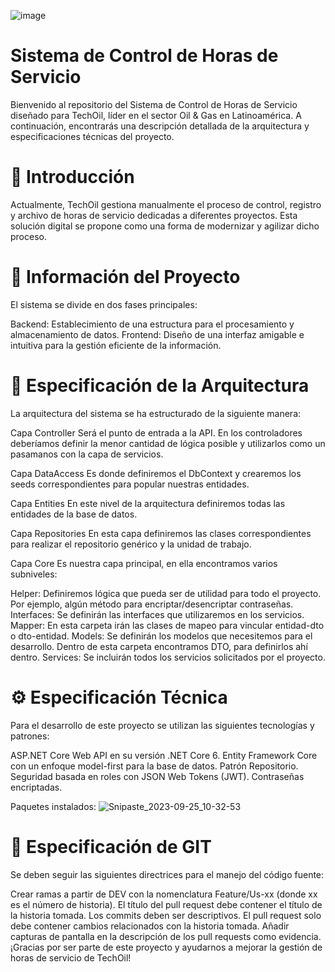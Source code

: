 ![image](https://github.com/FranciscoAndreoli/alkemyumsa/assets/72111673/ed6ae537-4299-4745-9ed5-2685d5e68748)

# Sistema de Control de Horas de Servicio
Bienvenido al repositorio del Sistema de Control de Horas de Servicio diseñado para TechOil, líder en el sector Oil & Gas en Latinoamérica. A continuación, encontrarás una descripción detallada de la arquitectura y especificaciones técnicas del proyecto.

# 📌 Introducción
Actualmente, TechOil gestiona manualmente el proceso de control, registro y archivo de horas de servicio dedicadas a diferentes proyectos. Esta solución digital se propone como una forma de modernizar y agilizar dicho proceso.

# 📝 Información del Proyecto
El sistema se divide en dos fases principales:

Backend: Establecimiento de una estructura para el procesamiento y almacenamiento de datos.
Frontend: Diseño de una interfaz amigable e intuitiva para la gestión eficiente de la información.

# 🧱 Especificación de la Arquitectura
La arquitectura del sistema se ha estructurado de la siguiente manera:

Capa Controller
Será el punto de entrada a la API. En los controladores deberíamos definir la menor cantidad de lógica posible y utilizarlos como un pasamanos con la capa de servicios.

Capa DataAccess
Es donde definiremos el DbContext y crearemos los seeds correspondientes para popular nuestras entidades.

Capa Entities
En este nivel de la arquitectura definiremos todas las entidades de la base de datos.

Capa Repositories
En esta capa definiremos las clases correspondientes para realizar el repositorio genérico y la unidad de trabajo.

Capa Core
Es nuestra capa principal, en ella encontramos varios subniveles:

Helper: Definiremos lógica que pueda ser de utilidad para todo el proyecto. Por ejemplo, algún método para encriptar/desencriptar contraseñas.
Interfaces: Se definirán las interfaces que utilizaremos en los servicios.
Mapper: En esta carpeta irán las clases de mapeo para vincular entidad-dto o dto-entidad.
Models: Se definirán los modelos que necesitemos para el desarrollo. Dentro de esta carpeta encontramos DTO, para definirlos ahí dentro.
Services: Se incluirán todos los servicios solicitados por el proyecto.

# ⚙ Especificación Técnica
Para el desarrollo de este proyecto se utilizan las siguientes tecnologías y patrones:

ASP.NET Core Web API en su versión .NET Core 6.
Entity Framework Core con un enfoque model-first para la base de datos.
Patrón Repositorio.
Seguridad basada en roles con JSON Web Tokens (JWT).
Contraseñas encriptadas.

Paquetes instalados:
![Snipaste_2023-09-25_10-32-53](https://github.com/FranciscoAndreoli/alkemyumsa/assets/72111673/2b4bed14-d321-47e2-9186-857f76e1520b)


# 🔄 Especificación de GIT

Se deben seguir las siguientes directrices para el manejo del código fuente:

Crear ramas a partir de DEV con la nomenclatura Feature/Us-xx (donde xx es el número de historia).
El título del pull request debe contener el título de la historia tomada.
Los commits deben ser descriptivos.
El pull request solo debe contener cambios relacionados con la historia tomada.
Añadir capturas de pantalla en la descripción de los pull requests como evidencia.
¡Gracias por ser parte de este proyecto y ayudarnos a mejorar la gestión de horas de servicio de TechOil!
